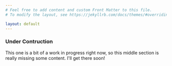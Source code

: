 ```yaml
---
# Feel free to add content and custom Front Matter to this file.
# To modify the layout, see https://jekyllrb.com/docs/themes/#overriding-theme-defaults

layout: default
---
```

### Under Contruction
This one is a bit of a work in progress right now, so this middle section is really missing some content. I'll get there soon!